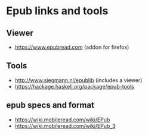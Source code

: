 # Epub links and tools

## Viewer

* https://www.epubread.com (addon for firefox)

## Tools

* http://www.siegmann.nl/epublib (includes a viewer)
* https://hackage.haskell.org/package/epub-tools

## epub specs and format

* https://wiki.mobileread.com/wiki/EPub
* https://wiki.mobileread.com/wiki/EPub_3
